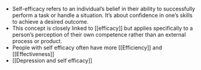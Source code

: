 - Self-efficacy refers to an individual’s belief in their ability to successfully perform a task or handle a situation. It’s about confidence in one’s skills to achieve a desired outcome. 
- This concept is closely linked to [[efficacy]] but applies specifically to a person’s perception of their own competence rather than an external process or product.
- People with self efficacy often have more [[Efficiency]] and [[Effectiveness]]
- [[Depression and self efficacy]]